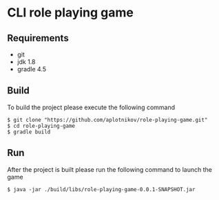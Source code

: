 # CLI role playing game

## Requirements
* git
* jdk 1.8
* gradle 4.5

## Build
To build the project please execute the following command
```
$ git clone "https://github.com/aplotnikov/role-playing-game.git"
$ cd role-playing-game
$ gradle build
```

## Run
After the project is built please run the following command to launch the game
```
$ java -jar ./build/libs/role-playing-game-0.0.1-SNAPSHOT.jar
```